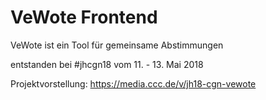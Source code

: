 # VeWote Frontend
VeWote ist ein Tool für gemeinsame Abstimmungen

entstanden bei #jhcgn18 vom 11. - 13. Mai 2018

Projektvorstellung: https://media.ccc.de/v/jh18-cgn-vewote
